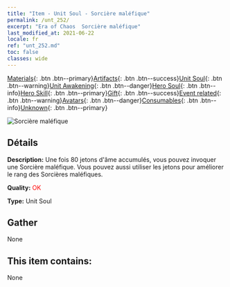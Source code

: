 ```yaml
---
title: "Item - Unit Soul - Sorcière maléfique"
permalink: /unt_252/
excerpt: "Era of Chaos  Sorcière maléfique"
last_modified_at: 2021-06-22
locale: fr
ref: "unt_252.md"
toc: false
classes: wide
---
```

 [Materials](/ItemsFR/){: .btn .btn--primary}[Artifacts](/ItemsFR/Artifacts/){: .btn .btn--success}[Unit Soul](/ItemsFR/UnitSoul/){: .btn .btn--warning}[Unit Awakening](/ItemsFR/UnitAwakening/){: .btn .btn--danger}[Hero Soul](/ItemsFR/HeroSoul/){: .btn .btn--info}[Hero Skill](/ItemsFR/HeroSkill/){: .btn .btn--primary}[Gift](/ItemsFR/Gift/){: .btn .btn--success}[Event related](/ItemsFR/Events/){: .btn .btn--warning}[Avatars](/ItemsFR/Avatars/){: .btn .btn--danger}[Consumables](/ItemsFR/Consumables/){: .btn .btn--info}[Unknown](/ItemsFR/Unknown/){: .btn .btn--primary}

 ![Sorcière maléfique](/images/u/ti_xiemonv.jpg)

## Détails
 **Description:** Une fois 80 jetons d'âme accumulés, vous pouvez invoquer une Sorcière maléfique. Vous pouvez aussi utiliser les jetons pour améliorer le rang des Sorcières maléfiques.

 **Quality:** <span style="color: #FF0000">OK</span>

 **Type:** Unit Soul

## Gather

  None

## This item contains:

  None

